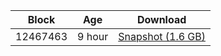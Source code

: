 |     Block   |     Age     |   Download  |
| ----------- | ----------- | ----------- |
|   12467463   |  9 hour | [Snapshot (1.6 GB)](https://s3.eu-central-1.amazonaws.com/w3coins.io/snapshots/akash-mainnet/akash_snapsot_latest.tar.lz4)  |
